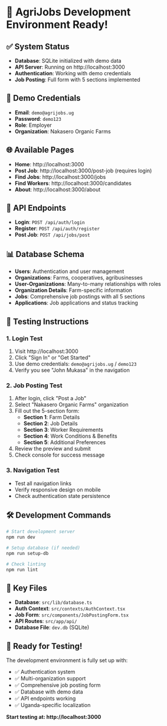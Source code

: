 # 🚀 AgriJobs Development Environment Ready!

## ✅ **System Status**
- **Database**: SQLite initialized with demo data
- **API Server**: Running on http://localhost:3000
- **Authentication**: Working with demo credentials
- **Job Posting**: Full form with 5 sections implemented

## 🔑 **Demo Credentials**
- **Email**: `demo@agrijobs.ug`
- **Password**: `demo123`
- **Role**: Employer
- **Organization**: Nakasero Organic Farms

## 🌐 **Available Pages**
- **Home**: http://localhost:3000
- **Post Job**: http://localhost:3000/post-job (requires login)
- **Find Jobs**: http://localhost:3000/jobs
- **Find Workers**: http://localhost:3000/candidates
- **About**: http://localhost:3000/about

## 🔧 **API Endpoints**
- **Login**: `POST /api/auth/login`
- **Register**: `POST /api/auth/register`
- **Post Job**: `POST /api/jobs/post`

## 📊 **Database Schema**
- **Users**: Authentication and user management
- **Organizations**: Farms, cooperatives, agribusinesses
- **User-Organizations**: Many-to-many relationships with roles
- **Organization Details**: Farm-specific information
- **Jobs**: Comprehensive job postings with all 5 sections
- **Applications**: Job applications and status tracking

## 🎯 **Testing Instructions**

### 1. **Login Test**
1. Visit http://localhost:3000
2. Click "Sign In" or "Get Started"
3. Use demo credentials: `demo@agrijobs.ug` / `demo123`
4. Verify you see "John Mukasa" in the navigation

### 2. **Job Posting Test**
1. After login, click "Post a Job"
2. Select "Nakasero Organic Farms" organization
3. Fill out the 5-section form:
   - **Section 1**: Farm Details
   - **Section 2**: Job Details  
   - **Section 3**: Worker Requirements
   - **Section 4**: Work Conditions & Benefits
   - **Section 5**: Additional Preferences
4. Review the preview and submit
5. Check console for success message

### 3. **Navigation Test**
- Test all navigation links
- Verify responsive design on mobile
- Check authentication state persistence

## 🛠️ **Development Commands**
```bash
# Start development server
npm run dev

# Setup database (if needed)
npm run setup-db

# Check linting
npm run lint
```

## 📁 **Key Files**
- **Database**: `src/lib/database.ts`
- **Auth Context**: `src/contexts/AuthContext.tsx`
- **Job Form**: `src/components/JobPostingForm.tsx`
- **API Routes**: `src/app/api/`
- **Database File**: `dev.db` (SQLite)

## 🎉 **Ready for Testing!**
The development environment is fully set up with:
- ✅ Authentication system
- ✅ Multi-organization support
- ✅ Comprehensive job posting form
- ✅ Database with demo data
- ✅ API endpoints working
- ✅ Uganda-specific localization

**Start testing at: http://localhost:3000**

